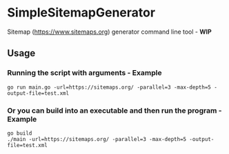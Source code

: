 # SimpleSitemapGenerator
Sitemap (https://www.sitemaps.org) generator command line tool - **WIP**

## Usage

### Running the script with arguments - Example
```
go run main.go -url=https://sitemaps.org/ -parallel=3 -max-depth=5 -output-file=test.xml
```

### Or you can build into an executable and then run the program - Example
```
go build
./main -url=https://sitemaps.org/ -parallel=3 -max-depth=5 -output-file=test.xml
```

